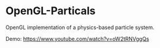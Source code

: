 # OpenGL-Particals
OpenGL implementation of a physics-based particle system.

Demo: https://www.youtube.com/watch?v=oW2tRNVggQs
